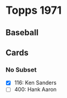 # Topps 1971 
## Baseball

## Cards

### No Subset
- [x] 116: Ken Sanders<br>
- [ ] 400: Hank Aaron<br>
